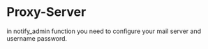 # Proxy-Server
in notify_admin function you need to configure your mail server and username password.
